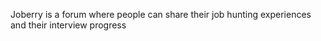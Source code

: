 Joberry is a forum where people can share their job hunting experiences and their interview progress